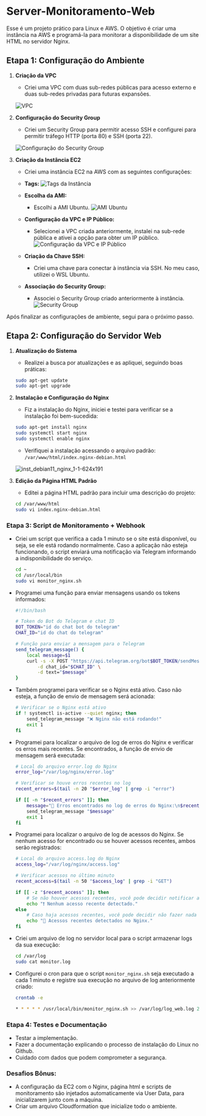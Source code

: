 # Server-Monitoramento-Web

Esse é um projeto prático para Linux e AWS. O objetivo é criar uma instância na AWS e programá-la para monitorar a disponibilidade de um site HTML no servidor Nginx.

## Etapa 1: Configuração do Ambiente

1. **Criação da VPC**
   - Criei uma VPC com duas sub-redes públicas para acesso externo e duas sub-redes privadas para futuras expansões.
   
   ![VPC](https://github.com/user-attachments/assets/aa0728eb-19d5-47b4-875b-24cad890cf3f)

2. **Configuração do Security Group**
   - Criei um Security Group para permitir acesso SSH e configurei para permitir tráfego HTTP (porta 80) e SSH (porta 22).

   ![Configuração do Security Group](https://github.com/user-attachments/assets/4c3c3a66-3ecd-4c27-ab93-d4fe84a7f5de)

3. **Criação da Instância EC2**
   - Criei uma instância EC2 na AWS com as seguintes configurações:
   
   - **Tags:**
     ![Tags da Instância](https://github.com/user-attachments/assets/8efe5b90-2694-4bb4-900f-bb3373605f55)
   
   - **Escolha da AMI:**
     - Escolhi a AMI Ubuntu.
     ![AMI Ubuntu](https://github.com/user-attachments/assets/fe2b718f-2ed1-4003-b833-2bd31e19bb81)
   
   - **Configuração da VPC e IP Público:**
     - Selecionei a VPC criada anteriormente, instalei na sub-rede pública e ativei a opção para obter um IP público.
     ![Configuração da VPC e IP Público](https://github.com/user-attachments/assets/2a910dff-8626-4625-82be-1a4c2291ebb8)

   - **Criação da Chave SSH:**
     - Criei uma chave para conectar à instância via SSH. No meu caso, utilizei o WSL Ubuntu.
   
   - **Associação do Security Group:**
     - Associei o Security Group criado anteriormente à instância.
     ![Security Group](https://github.com/user-attachments/assets/42e962da-12cd-4e8c-9e53-a7db3c22eb16)

Após finalizar as configurações de ambiente, segui para o próximo passo.

## Etapa 2: Configuração do Servidor Web

1. **Atualização do Sistema**  
   - Realizei a busca por atualizações e as apliquei, seguindo boas práticas:

   ```bash
   sudo apt-get update
   sudo apt-get upgrade
   ```

2. **Instalação e Configuração do Nginx**  
   - Fiz a instalação do Nginx, iniciei e testei para verificar se a instalação foi bem-sucedida:

   ```bash
   sudo apt-get install nginx
   sudo systemctl start nginx
   sudo systemctl enable nginx
   ```

   - Verifiquei a instalação acessando o arquivo padrão:  
     `/var/www/html/index.nginx-debian.html`

   ![inst_debian11_nginx_1-1-624x191](https://github.com/user-attachments/assets/b3bf26f8-75ce-4096-a2df-99c0f26ac16d)

3. **Edição da Página HTML Padrão**  
   - Editei a página HTML padrão para incluir uma descrição do projeto:

   ```bash
   cd /var/www/html
   sudo vi index.nginx-debian.html
   ```


### Etapa 3: Script de Monitoramento + Webhook

- Criei um script que verifica a cada 1 minuto se o site está disponível, ou seja, se ele está rodando normalmente. Caso a aplicação não esteja funcionando, o script enviará uma notificação via Telegram informando a indisponibilidade do serviço.

   ```bash
   cd ~
   cd /usr/local/bin
   sudo vi monitor_nginx.sh
   ```

- Programei uma função para enviar mensagens usando os tokens informados:

   ```bash
   #!/bin/bash

   # Token do Bot do Telegram e chat ID
   BOT_TOKEN="id do chat bot do telegram"
   CHAT_ID="id do chat do telegram"

   # Função para enviar a mensagem para o Telegram
   send_telegram_message() {
       local message=$1
       curl -s -X POST "https://api.telegram.org/bot$BOT_TOKEN/sendMessage" \
           -d chat_id="$CHAT_ID" \
           -d text="$message"
   }
   ```

- Também programei para verificar se o Nginx está ativo. Caso não esteja, a função de envio de mensagem será acionada:

   ```bash
   # Verificar se o Nginx está ativo
   if ! systemctl is-active --quiet nginx; then
       send_telegram_message "❌ Nginx não está rodando!"
       exit 1
   fi
   ```

- Programei para localizar o arquivo de log de erros do Nginx e verificar os erros mais recentes. Se encontrados, a função de envio de mensagem será executada:

   ```bash
   # Local do arquivo error.log do Nginx
   error_log="/var/log/nginx/error.log"

   # Verificar se houve erros recentes no log
   recent_errors=$(tail -n 20 "$error_log" | grep -i "error")

   if [[ -n "$recent_errors" ]]; then
       message="🚨 Erros encontrados no log de erros do Nginx:\n$recent_errors"
       send_telegram_message "$message"
       exit 1
   fi
   ```

- Programei para localizar o arquivo de log de acessos do Nginx. Se nenhum acesso for encontrado ou se houver acessos recentes, ambos serão registrados:

   ```bash
   # Local do arquivo access.log do Nginx
   access_log="/var/log/nginx/access.log"

   # Verificar acessos no último minuto
   recent_access=$(tail -n 50 "$access_log" | grep -i "GET")

   if [[ -z "$recent_access" ]]; then
       # Se não houver acessos recentes, você pode decidir notificar aqui.
       echo "❗ Nenhum acesso recente detectado."
   else
       # Caso haja acessos recentes, você pode decidir não fazer nada ou apenas registrar no log.
       echo "🔹 Acessos recentes detectados no Nginx."
   fi
   ```

- Criei um arquivo de log no servidor local para o script armazenar logs da sua execução:

   ```bash
   cd /var/log
   sudo cat monitor.log
   ```

- Configurei o cron para que o script `monitor_nginx.sh` seja executado a cada 1 minuto e registre sua execução no arquivo de log anteriormente criado:

   ```bash
   crontab -e
   
   * * * * * /usr/local/bin/monitor_nginx.sh >> /var/log/log_web.log 2>&1
   ```




### Etapa 4: Testes e Documentação

- Testar a implementação.
- Fazer a documentação explicando o processo de instalação do Linux no Github.
- Cuidado com dados que podem comprometer a segurança.

### Desafios Bônus:

- A configuração da EC2 com o Nginx, página html e scripts de monitoramento são
injetados automaticamente via User Data, para inicializarem junto com a máquina.
- Criar um arquivo Cloudformation que inicialize todo o ambiente.
